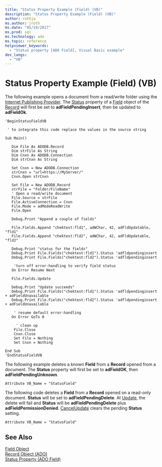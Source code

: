 ```yaml
---
title: "Status Property Example (Field) (VB)"
description: "Status Property Example (Field) (VB)"
author: rothja
ms.author: jroth
ms.date: "01/19/2017"
ms.prod: sql
ms.technology: ado
ms.topic: reference
helpviewer_keywords:
  - "Status property [ADO Field], Visual Basic example"
dev_langs:
  - "VB"
---
```

# Status Property Example (Field) (VB)
The following example opens a document from a read/write folder using the [Internet Publishing Provider](../../guide/appendixes/microsoft-ole-db-provider-for-internet-publishing.md). The [Status](./status-property-ado-field.md) property of a [Field](./field-object.md) object of the [Record](./record-object-ado.md) will first be set to **adFieldPendingInsert**, then be updated to **adFieldOk**.  
  
```  
'BeginStatusFieldVB  
  
 ' to integrate this code replace the values in the source string  
  
Sub Main()  
  
   Dim File As ADODB.Record  
   Dim strFile As String  
   Dim Cnxn As ADODB.Connection  
   Dim strCnxn As String  
  
   Set Cnxn = New ADODB.Connection  
   strCnxn = "url=https://MyServer/"  
   Cnxn.Open strCnxn  
  
   Set File = New ADODB.Record  
   strFile = "Folder/FileName"  
   ' Open a read/write document  
   File.Source = strFile  
   File.ActiveConnection = Cnxn  
   File.Mode = adModeReadWrite  
   File.Open  
  
   Debug.Print "Append a couple of fields"  
  
   File.Fields.Append "chektest:fld1", adWChar, 42, adFldUpdatable, "fld1"  
   File.Fields.Append "chektest:fld2", adWChar, 42, adFldUpdatable, "fld2"  
  
   Debug.Print "status for the fields"  
   Debug.Print File.Fields("chektest:fld1").Status 'adfldpendinginsert  
   Debug.Print File.Fields("chektest:fld2").Status 'adfldpendinginsert  
  
    'turn off error-handling to verify field status  
   On Error Resume Next  
  
   File.Fields.Update  
  
   Debug.Print "Update succeeds"  
   Debug.Print File.Fields("chektest:fld1").Status 'adfldpendinginsert + adFieldUnavailable  
   Debug.Print File.Fields("chektest:fld2").Status 'adfldpendinginsert + adFieldUnavailable  
  
    ' resume default error-handling  
   On Error GoTo 0  
  
     ' clean up  
    File.Close  
    Cnxn.Close  
    Set File = Nothing  
    Set Cnxn = Nothing  
  
End Sub  
'EndStatusFieldVB  
```  
  
 The following example deletes a known **Field** from a **Record** opened from a document. The **Status** property will first be set to **adFieldOK**, then **adFieldPendingUnknown**.  
  
```  
Attribute VB_Name = "StatusField"  
```  
  
 The following code deletes a **Field** from a **Record** opened on a read-only document. **Status** will be set to **adFieldPendingDelete**. At [Update](./update-method.md), the delete will fail and **Status** will be **adFieldPendingDelete** plus **adFieldPermissionDenied**. [CancelUpdate](./cancelupdate-method-ado.md) clears the pending **Status** setting.  
  
```  
Attribute VB_Name = "StatusField"  
```  
  
## See Also  
 [Field Object](./field-object.md)   
 [Record Object (ADO)](./record-object-ado.md)   
 [Status Property (ADO Field)](./status-property-ado-field.md)